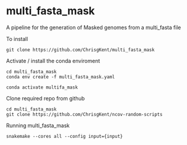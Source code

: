 # multi_fasta_mask
A pipeline for the generation of Masked genomes from a multi_fasta file

To install
```
git clone https://github.com/ChrisgKent/multi_fasta_mask
```
Activate / install the conda enviroment
```
cd multi_fasta_mask
conda env create -f multi_fasta_mask.yaml

conda activate multifa_mask
```
Clone required repo from github
```
cd multi_fasta_mask
git clone https://github.com/ChrisgKent/ncov-random-scripts
```
Running multi_fasta_mask
```
snakemake --cores all --config input={input} 
```

